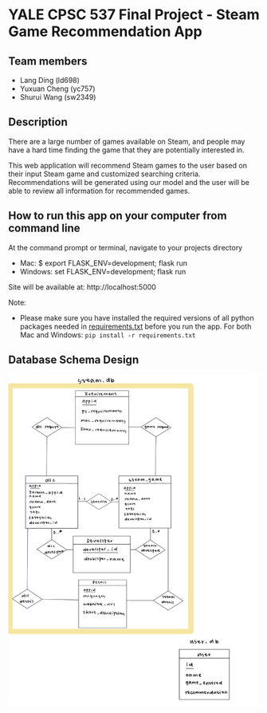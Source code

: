 # YALE CPSC 537 Final Project - Steam Game Recommendation App

## Team members
- Lang Ding (ld698)
- Yuxuan Cheng (yc757)
- Shurui Wang (sw2349)

## Description

There are a large number of games available on Steam, and people may have a hard time finding the game that they are potentially interested in. 

This web application will recommend Steam games to the user based on their input Steam game and customized searching criteria. Recommendations will be generated using our model and the user will be able to review all information for recommended games.

## How to run this app on your computer from command line
 At the command prompt or terminal, navigate to your projects directory
- Mac: $ export FLASK_ENV=development; flask run
- Windows: set FLASK_ENV=development; flask run

Site will be available at: http://localhost:5000

Note:

- Please make sure you have installed the required versions of all python packages needed in [requirements.txt](https://github.com/JadenWSR/SteamProject/blob/main/requirements.txt) before you run the app. For both Mac and Windows: `pip install -r requirements.txt`

## Database Schema Design

![schema_design.jpg](/static/schema_design.jpg)
